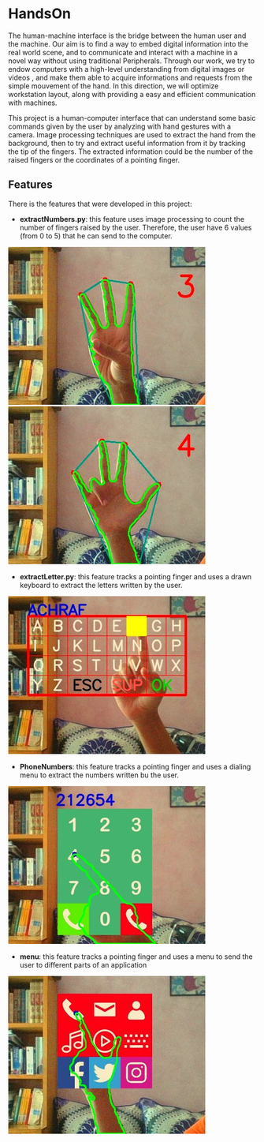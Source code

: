 # HandsOn
The human-machine interface is the bridge between the human user and the machine. Our aim is to find a way to embed digital information into the real world scene, and to communicate and interact with a machine in a novel way without using traditional Peripherals. 
Through our work, we try to endow computers with a high-level understanding from digital images or  videos , and make them able to acquire informations and requests from the simple mouvement of the hand. In this direction, we will optimize workstation layout, along with providing a easy and efficient communication with machines.

This project is a human-computer interface that can understand some basic commands given by the user by analyzing with hand gestures with a camera.
Image processing techniques are used to extract the hand from the background, then to try and extract useful information from it by tracking the tip of the fingers. The extracted information could be the number of the raised fingers or the coordinates of a pointing finger.


## Features

There is the features that were developed in this project:

* **extractNumbers.py**: this feature uses image processing to count the number of fingers raised by the user. Therefore, the user have 6 values (from 0 to 5) that he can send to the computer.

![Alt Text](extractNumbres/HQ6KSmj.jpeg)
![Alt Text](extractNumbres/l3Zxxkp.jpeg)


* **extractLetter.py**: this feature tracks a pointing finger and uses a drawn keyboard to extract the letters written by the user.

![Alt Text](Keyboard/1111.jpeg)

* **PhoneNumbers**: this feature tracks a pointing finger and uses a dialing menu to extract the numbers written bu the user.

![Alt Text](PhoneNumbers/waZCNaQ.jpeg)

* **menu**: this feature tracks a pointing finger and uses a menu to send the user to different parts of an application

![Alt Text](Menu/ujPdJx6.jpeg)
